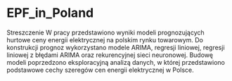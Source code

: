 # EPF_in_Poland

Streszczenie
W pracy przedstawiono wyniki modeli prognozujących hurtowe ceny energii elektrycznej na polskim rynku towarowym. Do konstrukcji prognoz wykorzystano modele ARIMA, regresji liniowej, regresji liniowej z błędami ARIMA oraz rekurencyjnej sieci neuronowej. Budowę modeli poprzedzono eksploracyjną analizą danych, w której przedstawiono podstawowe cechy szeregów cen energii elektrycznej w Polsce.
